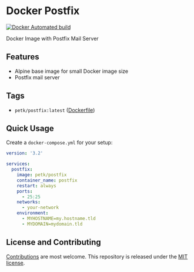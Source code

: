 # Docker Postfix

[![Docker Automated build](https://img.shields.io/docker/automated/jrottenberg/ffmpeg.svg)](https://hub.docker.com/r/petk/postfix/)

Docker Image with Postfix Mail Server

## Features

* Alpine base image for small Docker image size
* Postfix mail server

## Tags

* `petk/postfix:latest` ([Dockerfile](https://github.com/petk/docker-postfix/blob/master/Dockerfile))

## Quick Usage

Create a `docker-compose.yml` for your setup:

```yaml
version: '3.2'

services:
  postfix:
    image: petk/postfix
    container_name: postfix
    restart: always
    ports:
      - 25:25
    networks:
      - your-network
    environment:
      - MYHOSTNAME=my.hostname.tld
      - MYDOMAIN=mydomain.tld
```

## License and Contributing

[Contributions](https://github.com/petk/docker-postfix/blob/master/CONTRIBUTING.md)
are most welcome. This repository is released under the
[MIT license](https://github.com/petk/docker-postfix/blob/master/LICENSE).
